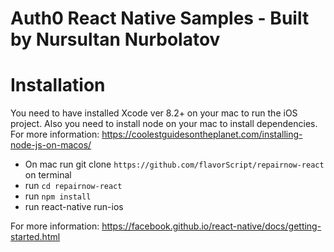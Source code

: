 
# Auth0 React Native Samples - Built by Nursultan Nurbolatov

# Installation

You need to have installed Xcode ver 8.2+ on your mac to run the iOS project.
Also you need to install node on your mac to install dependencies.
For more information: https://coolestguidesontheplanet.com/installing-node-js-on-macos/

- On mac run git clone `https://github.com/flavorScript/repairnow-react` on terminal
- run `cd repairnow-react`
- run `npm install` 
- run react-native run-ios

For more information: https://facebook.github.io/react-native/docs/getting-started.html